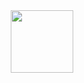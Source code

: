 <div id="header" align="center">
  <img src="https://media.giphy.com/media/v1.Y2lkPTc5MGI3NjExYWx6eDgzdGlnbjMzcmJ3dG04bG92YWhyNnBkYjNrNmJoZzZyYmF0MSZlcD12MV9pbnRlcm5hbF9naWZfYnlfaWQmY3Q9cw/M9gbBd9nbDrOTu1Mqx/giphy.gif" width="100"/>
</div>
<!--
**karthik6325/karthik6325** is a ✨ _special_ ✨ repository because its `README.md` (this file) appears on your GitHub profile.

Here are some ideas to get you started:

- 🔭 I’m currently working on ...
- 🌱 I’m currently learning ...
- 👯 I’m looking to collaborate on ...
- 🤔 I’m looking for help with ...
- 💬 Ask me about ...
- 📫 How to reach me: ...
- 😄 Pronouns: ...
- ⚡ Fun fact: ...
-->
